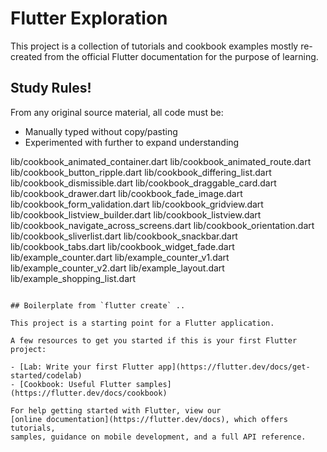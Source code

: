 # Flutter Exploration

This project is a collection of tutorials and cookbook examples mostly re-created from the official Flutter documentation for the purpose of learning. 

## Study Rules!

From any original source material, all code must be:

* Manually typed without copy/pasting
* Experimented with further to expand understanding

lib/cookbook_animated_container.dart
lib/cookbook_animated_route.dart
lib/cookbook_button_ripple.dart
lib/cookbook_differing_list.dart
lib/cookbook_dismissible.dart
lib/cookbook_draggable_card.dart
lib/cookbook_drawer.dart
lib/cookbook_fade_image.dart
lib/cookbook_form_validation.dart
lib/cookbook_gridview.dart
lib/cookbook_listview_builder.dart
lib/cookbook_listview.dart
lib/cookbook_navigate_across_screens.dart
lib/cookbook_orientation.dart
lib/cookbook_sliverlist.dart
lib/cookbook_snackbar.dart
lib/cookbook_tabs.dart
lib/cookbook_widget_fade.dart
lib/example_counter.dart
lib/example_counter_v1.dart
lib/example_counter_v2.dart
lib/example_layout.dart
lib/example_shopping_list.dart
```

## Boilerplate from `flutter create` ..

This project is a starting point for a Flutter application.

A few resources to get you started if this is your first Flutter project:

- [Lab: Write your first Flutter app](https://flutter.dev/docs/get-started/codelab)
- [Cookbook: Useful Flutter samples](https://flutter.dev/docs/cookbook)

For help getting started with Flutter, view our
[online documentation](https://flutter.dev/docs), which offers tutorials,
samples, guidance on mobile development, and a full API reference.
